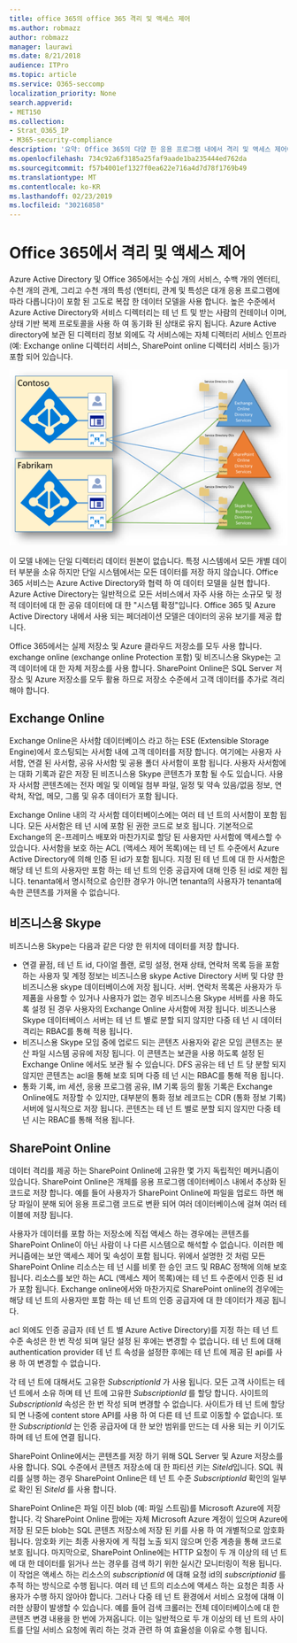 ```yaml
---
title: office 365의 office 365 격리 및 액세스 제어
ms.author: robmazz
author: robmazz
manager: laurawi
ms.date: 8/21/2018
audience: ITPro
ms.topic: article
ms.service: O365-seccomp
localization_priority: None
search.appverid:
- MET150
ms.collection:
- Strat_O365_IP
- M365-security-compliance
description: '요약: Office 365의 다양 한 응용 프로그램 내에서 격리 및 액세스 제어에 대 한 설명입니다.'
ms.openlocfilehash: 734c92a6f3185a25faf9aade1ba235444ed762da
ms.sourcegitcommit: f57b4001ef1327f0ea622e716a4d7d78f1769b49
ms.translationtype: MT
ms.contentlocale: ko-KR
ms.lasthandoff: 02/23/2019
ms.locfileid: "30216858"
---
```

# <a name="isolation-and-access-control-in-office-365"></a>Office 365에서 격리 및 액세스 제어

Azure Active Directory 및 Office 365에서는 수십 개의 서비스, 수백 개의 엔터티, 수천 개의 관계, 그리고 수천 개의 특성 (엔터티, 관계 및 특성은 대개 응용 프로그램에 따라 다릅니다)이 포함 된 고도로 복잡 한 데이터 모델을 사용 합니다. 높은 수준에서 Azure Active Directory와 서비스 디렉터리는 테 넌 트 및 받는 사람의 컨테이너 이며, 상태 기반 복제 프로토콜을 사용 하 여 동기화 된 상태로 유지 됩니다. Azure Active directory에 보관 된 디렉터리 정보 외에도 각 서비스에는 자체 디렉터리 서비스 인프라 (예: Exchange online 디렉터리 서비스, SharePoint online 디렉터리 서비스 등)가 포함 되어 있습니다. 
 
![Office 365 테 넌 트 데이터 동기화](media/office-365-isolation-tenant-data-sync.png)

이 모델 내에는 단일 디렉터리 데이터 원본이 없습니다. 특정 시스템에서 모든 개별 데이터 부분을 소유 하지만 단일 시스템에서는 모든 데이터를 저장 하지 않습니다. Office 365 서비스는 Azure Active Directory와 협력 하 여 데이터 모델을 실현 합니다. Azure Active Directory는 일반적으로 모든 서비스에서 자주 사용 하는 소규모 및 정적 데이터에 대 한 공유 데이터에 대 한 "시스템 확정"입니다. Office 365 및 Azure Active Directory 내에서 사용 되는 페더레이션 모델은 데이터의 공유 보기를 제공 합니다.

Office 365에서는 실제 저장소 및 Azure 클라우드 저장소를 모두 사용 합니다. exchange online (exchange online Protection 포함) 및 비즈니스용 Skype는 고객 데이터에 대 한 자체 저장소를 사용 합니다. SharePoint Online은 SQL Server 저장소 및 Azure 저장소를 모두 활용 하므로 저장소 수준에서 고객 데이터를 추가로 격리 해야 합니다.

## <a name="exchange-online"></a>Exchange Online
Exchange Online은 사서함 데이터베이스 라고 하는 ESE (Extensible Storage Engine)에서 호스팅되는 사서함 내에 고객 데이터를 저장 합니다. 여기에는 사용자 사서함, 연결 된 사서함, 공유 사서함 및 공용 폴더 사서함이 포함 됩니다. 사용자 사서함에는 대화 기록과 같은 저장 된 비즈니스용 Skype 콘텐츠가 포함 될 수도 있습니다. 사용자 사서함 콘텐츠에는 전자 메일 및 이메일 첨부 파일, 일정 및 약속 있음/없음 정보, 연락처, 작업, 메모, 그룹 및 유추 데이터가 포함 됩니다.

Exchange Online 내의 각 사서함 데이터베이스에는 여러 테 넌 트의 사서함이 포함 됩니다. 모든 사서함은 테 넌 시에 포함 된 권한 코드로 보호 됩니다. 기본적으로 Exchange의 온-프레미스 배포와 마찬가지로 할당 된 사용자만 사서함에 액세스할 수 있습니다. 사서함을 보호 하는 ACL (액세스 제어 목록)에는 테 넌 트 수준에서 Azure Active Directory에 의해 인증 된 id가 포함 됩니다. 지정 된 테 넌 트에 대 한 사서함은 해당 테 넌 트의 사용자만 포함 하는 테 넌 트의 인증 공급자에 대해 인증 된 id로 제한 됩니다. tenanta에서 명시적으로 승인한 경우가 아니면 tenanta의 사용자가 tenanta에 속한 콘텐츠를 가져올 수 없습니다.

## <a name="skype-for-business"></a>비즈니스용 Skype
비즈니스용 Skype는 다음과 같은 다양 한 위치에 데이터를 저장 합니다.
- 연결 끝점, 테 넌 트 id, 다이얼 플랜, 로밍 설정, 현재 상태, 연락처 목록 등을 포함 하는 사용자 및 계정 정보는 비즈니스용 skype Active Directory 서버 및 다양 한 비즈니스용 skype 데이터베이스에 저장 됩니다. 서버. 연락처 목록은 사용자가 두 제품을 사용할 수 있거나 사용자가 없는 경우 비즈니스용 Skype 서버를 사용 하도록 설정 된 경우 사용자의 Exchange Online 사서함에 저장 됩니다. 비즈니스용 Skype 데이터베이스 서버는 테 넌 트 별로 분할 되지 않지만 다중 테 넌 시 데이터 격리는 RBAC를 통해 적용 됩니다.
- 비즈니스용 Skype 모임 중에 업로드 되는 콘텐츠 사용자와 같은 모임 콘텐츠는 분산 파일 시스템 공유에 저장 됩니다. 이 콘텐츠는 보관을 사용 하도록 설정 된 Exchange Online 에서도 보관 될 수 있습니다. DFS 공유는 테 넌 트 당 분할 되지 않지만 콘텐츠는 acl을 통해 보호 되며 다중 테 넌 시는 RBAC를 통해 적용 됩니다.
- 통화 기록, im 세션, 응용 프로그램 공유, IM 기록 등의 활동 기록은 Exchange Online에도 저장할 수 있지만, 대부분의 통화 정보 레코드는 CDR (통화 정보 기록) 서버에 일시적으로 저장 됩니다. 콘텐츠는 테 넌 트 별로 분할 되지 않지만 다중 테 넌 시는 RBAC를 통해 적용 됩니다.

## <a name="sharepoint-online"></a>SharePoint Online
데이터 격리를 제공 하는 SharePoint Online에 고유한 몇 가지 독립적인 메커니즘이 있습니다. SharePoint Online은 개체를 응용 프로그램 데이터베이스 내에서 추상화 된 코드로 저장 합니다. 예를 들어 사용자가 SharePoint Online에 파일을 업로드 하면 해당 파일이 분해 되어 응용 프로그램 코드로 변환 되어 여러 데이터베이스에 걸쳐 여러 테이블에 저장 됩니다.

사용자가 데이터를 포함 하는 저장소에 직접 액세스 하는 경우에는 콘텐츠를 SharePoint Online이 아닌 사람이 나 다른 시스템으로 해석할 수 없습니다. 이러한 메커니즘에는 보안 액세스 제어 및 속성이 포함 됩니다. 위에서 설명한 것 처럼 모든 SharePoint Online 리소스는 테 넌 시를 비롯 한 승인 코드 및 RBAC 정책에 의해 보호 됩니다. 리소스를 보안 하는 ACL (액세스 제어 목록)에는 테 넌 트 수준에서 인증 된 id가 포함 됩니다. Exchange online에서와 마찬가지로 SharePoint online의 경우에는 해당 테 넌 트의 사용자만 포함 하는 테 넌 트의 인증 공급자에 대 한 데이터가 제공 됩니다.

acl 외에도 인증 공급자 (테 넌 트 별 Azure Active Directory)를 지정 하는 테 넌 트 수준 속성은 한 번 작성 되며 일단 설정 된 후에는 변경할 수 없습니다. 테 넌 트에 대해 authentication provider 테 넌 트 속성을 설정한 후에는 테 넌 트에 제공 된 api를 사용 하 여 변경할 수 없습니다.

각 테 넌 트에 대해서도 고유한 *SubscriptionId* 가 사용 됩니다. 모든 고객 사이트는 테 넌 트에서 소유 하며 테 넌 트에 고유한 *SubscriptionId* 를 할당 합니다. 사이트의 *SubscriptionId* 속성은 한 번 작성 되며 변경할 수 없습니다. 사이트가 테 넌 트에 할당 되 면 나중에 content store API를 사용 하 여 다른 테 넌 트로 이동할 수 없습니다. 또한 *SubscriptionId* 는 인증 공급자에 대 한 보안 범위를 만드는 데 사용 되는 키 이기도 하며 테 넌 트에 연결 됩니다.

SharePoint Online에서는 콘텐츠를 저장 하기 위해 SQL Server 및 Azure 저장소를 사용 합니다. SQL 수준에서 콘텐츠 저장소에 대 한 파티션 키는 *SiteId*입니다. SQL 쿼리를 실행 하는 경우 SharePoint Online은 테 넌 트 수준 *SubscriptionId* 확인의 일부로 확인 된 *SiteId* 를 사용 합니다.

SharePoint Online은 파일 이진 blob (예: 파일 스트림)를 Microsoft Azure에 저장 합니다. 각 SharePoint Online 팜에는 자체 Microsoft Azure 계정이 있으며 Azure에 저장 된 모든 blob는 SQL 콘텐츠 저장소에 저장 된 키를 사용 하 여 개별적으로 암호화 됩니다. 암호화 키는 최종 사용자에 게 직접 노출 되지 않으며 인증 계층을 통해 코드로 보호 됩니다. 마지막으로, SharePoint Online에는 HTTP 요청이 두 개 이상의 테 넌 트에 대 한 데이터를 읽거나 쓰는 경우를 검색 하기 위한 실시간 모니터링이 적용 됩니다. 이 작업은 액세스 하는 리소스의 *subscriptionid* 에 대해 요청 id의 *subscriptionid* 를 추적 하는 방식으로 수행 됩니다. 여러 테 넌 트의 리소스에 액세스 하는 요청은 최종 사용자가 수행 하지 않아야 합니다. 그러나 다중 테 넌 트 환경에서 서비스 요청에 대해 이러한 상황이 발생할 수 있습니다. 예를 들어 검색 크롤러는 전체 데이터베이스에 대 한 콘텐츠 변경 내용을 한 번에 가져옵니다. 이는 일반적으로 두 개 이상의 테 넌 트의 사이트를 단일 서비스 요청에 쿼리 하는 것과 관련 하 여 효율성을 이유로 수행 됩니다.

